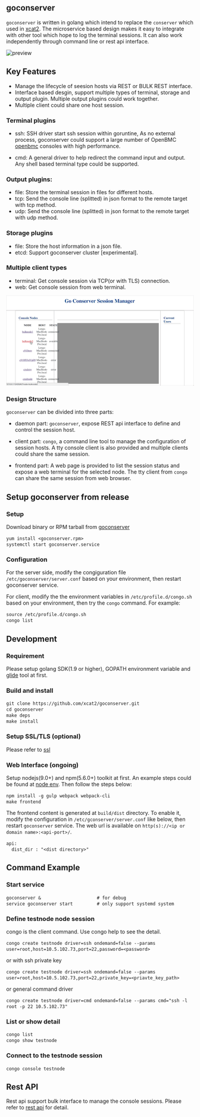 ## goconserver

`goconserver` is written in golang which intend to replace the `conserver`
which used in [xcat2](https://github.com/xcat2/xcat-core). The microservice
based design makes it easy to integrate with other tool which hope to log the
terminal sessions. It can also work independently through command line or rest
api interface.

![preview](/goconserver.gif)

## Key Features

- Manage the lifecycle of seesion hosts via REST or BULK REST interface.
- Interface based desgin, support multiple types of terminal, storage and
  output plugin. Multiple output plugins could work together.
- Multiple client could share one host session.

### Terminal plugins

- ssh: SSH driver start ssh session within goruntine, As no external process,
       goconserver could support a large number of OpenBMC
       [openbmc](https://github.com/openbmc) consoles with high performance.

- cmd: A general driver to help redirect the command input and output. Any
       shell based terminal type could be supported.

### Output plugins:

- file: Store the terminal session in files for different hosts.
- tcp:  Send the console line (splitted) in json format to the remote target
        with tcp method.
- udp:  Send the console line (splitted) in json format to the remote target
        with udp method.

### Storage plugins

- file: Store the host information in a json file.
- etcd: Support goconserver cluster [experimental].

### Multiple client types

- terminal: Get console session via TCP(or with TLS) connection.
- web: Get console session from web terminal.

![preview](/goconserver2.gif)

### Design Structure
`goconserver` can be divided into three parts:
- daemon part: `goconserver`, expose REST api interface to define and control
  the session host.

- client part: `congo`, a command line tool to manage the configuration of
  session hosts. A tty console client is also provided and multiple clients
  could share the same session.

- frontend part: A web page is provided to list the session status and expose
  a web terminal for the selected node. The tty client from `congo` can share
  the same session from web browser.

## Setup goconserver from release

### Setup
Download binary or RPM tarball from
[goconserver](https://github.com/xcat2/goconserver/releases)
```
yum install <goconserver.rpm>
systemctl start goconserver.service
```

### Configuration
For the server side, modify the congiguration file
`/etc/goconserver/server.conf` based on your environment, then restart
goconserver service.

For client, modify the the environment variables in `/etc/profile.d/congo.sh`
based on your environment, then try the `congo` command. For example:

```
source /etc/profile.d/congo.sh
congo list
```

## Development

### Requirement

Please setup golang SDK(1.9 or higher), GOPATH environment variable and
[glide](https://github.com/Masterminds/glide) tool at first.

### Build and install

```
git clone https://github.com/xcat2/goconserver.git
cd goconserver
make deps
make install
```

### Setup SSL/TLS (optional)

Please refer to [ssl](/scripts/ssl/)

### Web Interface (ongoing)

Setup nodejs(9.0+) and npm(5.6.0+) toolkit at first. An example steps could be
found at [node env](/frontend/). Then follow the steps below:

```
npm install -g gulp webpack webpack-cli
make frontend
```

The frontend content is generated at `build/dist` directory. To enable it,
modify the configuration in `/etc/gconserver/server.conf` like below, then
restart `goconserver` service. The web url is available on
`http(s)://<ip or domain name>:<api-port>/`.
```
api:
  dist_dir : "<dist directory>"
```

## Command Example

### Start service
```
goconserver &                     # for debug
service goconserver start         # only support systemd system
```
### Define testnode node session
congo is the client command. Use congo help to see the detail.
```
congo create testnode driver=ssh ondemand=false --params user=root,host=10.5.102.73,port=22,password=<password>
```
or with ssh private key
```
congo create testnode driver=ssh ondemand=false --params user=root,host=10.5.102.73,port=22,private_key=<priavte_key_path>
```
or general command driver
```
congo create testnode driver=cmd ondemand=false --params cmd="ssh -l root -p 22 10.5.102.73"
```

### List or show detail
```
congo list
congo show testnode
```

### Connect to the testnode session
```
congo console testnode
```

## Rest API

Rest api support bulk interface to manage the console sessions.
Please refer to [rest api](/api/) for detail.
